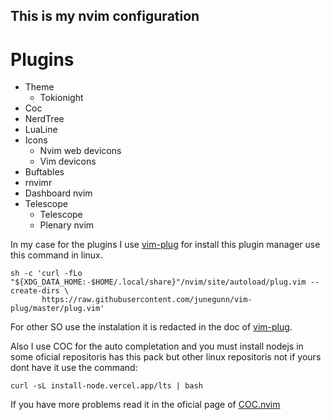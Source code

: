 ## This is my nvim configuration
# Plugins
- Theme
    - Tokionight
- Coc
- NerdTree
- LuaLine
- Icons
    - Nvim web devicons
    - Vim devicons
- Buftables
- rnvimr
- Dashboard nvim
- Telescope
    - Telescope
    - Plenary nvim

In my case for the plugins I use [vim-plug](https://github.com/junegunn/vim-plug) for install this plugin manager use this command in linux.

```
sh -c 'curl -fLo "${XDG_DATA_HOME:-$HOME/.local/share}"/nvim/site/autoload/plug.vim --create-dirs \
       https://raw.githubusercontent.com/junegunn/vim-plug/master/plug.vim'
```

For other SO use the instalation it is redacted in the doc of [vim-plug](https://github.com/junegunn/vim-plug).

Also I use COC for the auto completation and you must install nodejs in some oficial repositoris has this pack but other linux repositoris not if yours dont have it use the command:

```
curl -sL install-node.vercel.app/lts | bash
```

If you have more problems read it in the oficial page of [COC.nvim](https://github.com/neoclide/coc.nvim)
